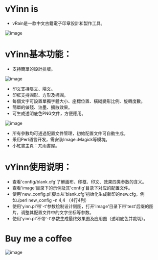 
# vYinn is  

- vRain是一款中文古籍電子印章設計和製作工具。

![image](https://github.com/shanleiguang/vYinn/blob/main/02.jpg)

# vYinn基本功能：

- 支持簡單的設計排版。

![image](https://github.com/shanleiguang/vYinn/blob/main/01.png)

- 印文支持陰文、陽文。
- 印框支持圓形、方形及橢圓。
- 每個文字可設置單獨字體大小、座標位置、橫縱變形比例、旋轉度數。
- 簡單的做殘、油墨、擴散效果。
- 可生成透明底色PNG文件，方便應用。

![image](https://github.com/shanleiguang/vYinn/blob/main/03.png)

- 所有參數均可通過配置文件管理，初始配置文件可自動生成。
- 采用Perl语言开发，需安装Image::Magick等模塊。
- 小紅書主頁：兀雨書屋。

# vYinn使用说明：

- 查看'config/blank.cfg'了解画布、印框、印文、效果四类参数的含义。
- 查看'image'目录下的示例及其'config'目录下对应的配置文件。
- 使用'new_config.pl'脚本从'blank.cfg'初始化生成新印的new.cfg，例如./perl new_config -n 4,4 （4行4列）
- 使用'yinn.pl'带'-t'参数绘制设计侧图，打开'image'目录下带'test'后缀的图片，调整其配置文件中的文字坐标等参数。
- 使用'yinn.pl'不带'-t'参数生成最终效果图及应用图（透明底色并裁切）。

# Buy me a coffee

![image](https://github.com/shanleiguang/vYinn/blob/main/qcode.png)